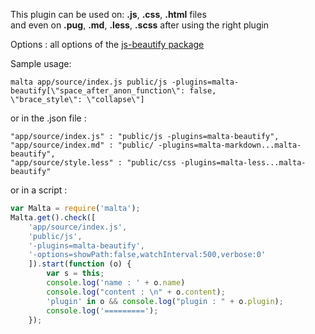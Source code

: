 This plugin can be used on: **.js**, **.css**, **.html** files  
and even on  **.pug**, **.md**, **.less**, **.scss** after using the right plugin

Options : all options of the [js-beautify package](https://www.npmjs.com/package/js-beautify)

Sample usage:  
```
malta app/source/index.js public/js -plugins=malta-beautify[\"space_after_anon_function\": false,
\"brace_style\": \"collapse\"]
```
or in the .json file :
```
"app/source/index.js" : "public/js -plugins=malta-beautify",
"app/source/index.md" : "public/ -plugins=malta-markdown...malta-beautify",
"app/source/style.less" : "public/css -plugins=malta-less...malta-beautify"
```
or in a script : 
``` js
var Malta = require('malta');
Malta.get().check([
    'app/source/index.js',
    'public/js',
    '-plugins=malta-beautify',
    '-options=showPath:false,watchInterval:500,verbose:0'
    ]).start(function (o) {
        var s = this;
        console.log('name : ' + o.name)
        console.log("content : \n" + o.content);
        'plugin' in o && console.log("plugin : " + o.plugin);
        console.log('=========');
    });
```